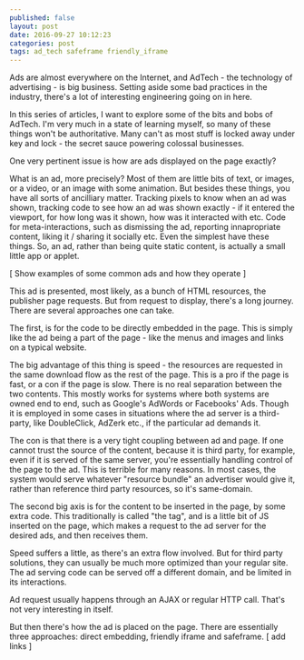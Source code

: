 ```yaml
---
published: false
layout: post
date: 2016-09-27 10:12:23
categories: post
tags: ad_tech safeframe friendly_iframe
---
```

Ads are almost everywhere on the Internet, and AdTech - the technology of advertising - is big business. Setting aside some bad practices in the industry, there's a lot of interesting engineering going on in here.

In this series of articles, I want to explore some of the bits and bobs of AdTech. I'm very much in a state of learning myself, so many of these things won't be authoritative. Many can't as most stuff is locked away under key and lock - the secret sauce powering colossal businesses.

One very pertinent issue is how are ads displayed on the page exactly?

What is an ad, more precisely? Most of them are little bits of text, or images, or a video, or an image with some animation. But besides these things, you have all sorts of ancilliary matter. Tracking pixels to know when an ad was shown, tracking code to see how an ad was shown exactly - if it entered the viewport, for how long was it shown, how was it interacted with etc. Code for meta-interactions, such as dismissing the ad, reporting innapropriate content, liking it / sharing it socially etc. Even the simplest have these things.
So, an ad, rather than being quite static content, is actually a small little app or applet.

[ Show examples of some common ads and how they operate ]

This ad is presented, most likely, as a bunch of HTML resources, the publisher page requests. But from request to display, there's a long journey. There are several approaches one can take.

The first, is for the code to be directly embedded in the page. This is simply like the ad being a part of the page - like the menus and images and links on a typical website.

The big advantage of this thing is speed - the resources are requested in the same download flow as the rest of the page. This is a pro if the page is fast, or a con if the page is slow. There is no real separation between the two contents. This mostly works for systems where both systems are owned end to end, such as Google's AdWords or Facebooks' Ads. Though it is employed in some cases in situations where the ad server is a third-party, like DoubleClick, AdZerk etc., if the particular ad demands it.

The con is that there is a very tight coupling between ad and page. If one cannot trust the source of the content, because it is third party, for example, even if it is served of the same server, you're essentially handling control of the page to the ad. This is terrible for many reasons. In most cases, the system would serve whatever "resource bundle" an advertiser would give it, rather than reference third party resources, so it's same-domain.

The second big axis is for the content to be inserted in the page, by some extra code. This traditionally is called "the tag", and is a little bit of JS inserted on the page, which makes a request to the ad server for the desired ads, and then receives them.

Speed suffers a little, as there's an extra flow involved. But for third party solutions, they can usually be much more optimized than your regular site.
The ad serving code can be served off a different domain, and be limited in its interactions.

Ad request usually happens through an AJAX or regular HTTP call. That's not very interesting in itself.

But then there's how the ad is placed on the page. There are essentially three approaches: direct embedding, friendly iframe and safeframe. [ add links ]


